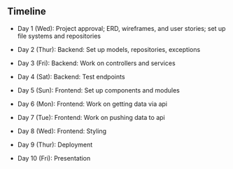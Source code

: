 ## Timeline

- Day 1 (Wed): Project approval; ERD, wireframes, and user stories; set up file systems and repositories


- Day 2 (Thur): Backend: Set up models, repositories, exceptions

  
- Day 3 (Fri): Backend: Work on controllers and services


- Day 4 (Sat): Backend: Test endpoints


- Day 5 (Sun): Frontend: Set up components and modules


- Day 6 (Mon): Frontend: Work on getting data via api


- Day 7 (Tue): Frontend: Work on pushing data to api


- Day 8 (Wed): Frontend: Styling


- Day 9 (Thur): Deployment 


- Day 10 (Fri): Presentation
